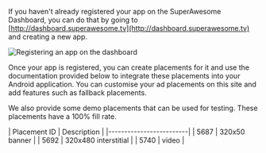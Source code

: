 If you haven't already registered your app on the SuperAwesome Dashboard, you can do that by going to [http://dashboard.superawesome.tv](http://dashboard.superawesome.tv) and creating a new app.

![](img/dashboard.png "Registering an app on the dashboard")

Once your app is registered, you can create placements for it and use the documentation provided below to integrate these placements into your Android application.
You can customise your ad placements on this site and add features such as fallback placements.

We also provide some demo placements that can be used for testing. These placements have a 100% fill rate.

| Placement ID | Description |
|-------------------------|
| 5687 | 320x50 banner |
| 5692 | 320x480 interstitial |
| 5740 | video |